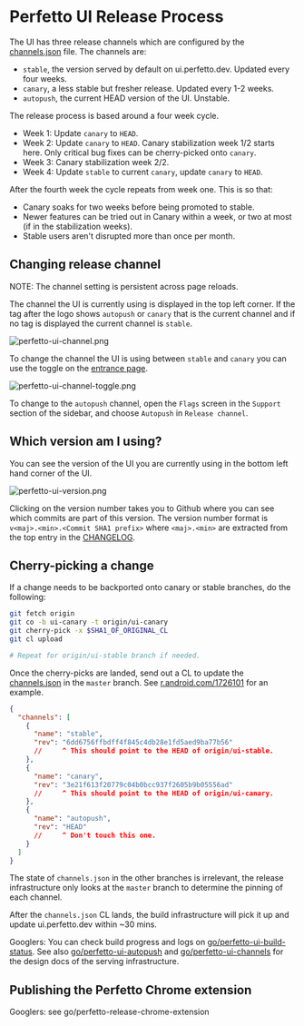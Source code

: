 # Perfetto UI Release Process

The UI has three release channels which are configured by the
[channels.json](/ui/release/channels.json) file. The channels are:

- `stable`, the version served by default on ui.perfetto.dev.
  Updated every four weeks.
- `canary`, a less stable but fresher release. Updated every 1-2 weeks.
- `autopush`, the current HEAD version of the UI. Unstable.

The release process is based around a four week cycle.

- Week 1: Update `canary` to `HEAD`.
- Week 2: Update `canary` to `HEAD`.
  Canary stabilization week 1/2 starts here.
  Only critical bug fixes can be cherry-picked onto `canary`.
- Week 3: Canary stabilization week 2/2.
- Week 4: Update `stable` to current `canary`, update `canary` to `HEAD`.

After the fourth week the cycle repeats from week one.
This is so that:

- Canary soaks for two weeks before being promoted to stable.
- Newer features can be tried out in Canary within a week, or two at most (if
  in the stabilization weeks).
- Stable users aren't disrupted more than once per month.

## Changing release channel

NOTE: The channel setting is persistent across page reloads.

The channel the UI is currently using is displayed in the top left corner.
If the tag after the logo shows `autopush` or `canary` that is the current channel
and if no tag is displayed the current channel is `stable`.

![perfetto-ui-channel.png](/docs/images/perfetto-ui-channel.png)

To change the channel the UI is using between `stable` and `canary` you can use the toggle on the [entrance page](https://ui.perfetto.dev).

![perfetto-ui-channel-toggle.png](/docs/images/perfetto-ui-channel-toggle.png)

To change to the `autopush` channel, open the `Flags` screen in the `Support`
section of the sidebar, and choose `Autopush` in `Release channel`.

## Which version am I using?

You can see the version of the UI you are currently using in the bottom left hand corner of the UI.

![perfetto-ui-version.png](/docs/images/perfetto-ui-version.png)

Clicking on the version number takes you to Github where you can see which commits are part of this version. The version number format is `v<maj>.<min>.<Commit SHA1 prefix>` where `<maj>.<min>` are extracted from the top entry in the
[CHANGELOG](/CHANGELOG).

## Cherry-picking a change

If a change needs to be backported onto canary or stable branches, do the
following:

```bash
git fetch origin
git co -b ui-canary -t origin/ui-canary
git cherry-pick -x $SHA1_OF_ORIGINAL_CL
git cl upload

# Repeat for origin/ui-stable branch if needed.
```

Once the cherry-picks are landed, send out a CL to update the
[channels.json](/ui/release/channels.json) in the `master` branch. See
[r.android.com/1726101](https://r.android.com/1726101) for an example.

```json
{
  "channels": [
    {
      "name": "stable",
      "rev": "6dd6756ffbdff4f845c4db28e1fd5aed9ba77b56"
      //     ^ This should point to the HEAD of origin/ui-stable.
    },
    {
      "name": "canary",
      "rev": "3e21f613f20779c04b0bcc937f2605b9b05556ad"
      //     ^ This should point to the HEAD of origin/ui-canary.
    },
    {
      "name": "autopush",
      "rev": "HEAD"
      //     ^ Don't touch this one.
    }
  ]
}
```

The state of `channels.json` in the other branches is irrelevant, the release
infrastructure only looks at the `master` branch to determine the pinning of
each channel.

After the `channels.json` CL lands, the build infrastructure will pick it up
and update ui.perfetto.dev within ~30 mins.

Googlers: You can check build progress and logs on
[go/perfetto-ui-build-status](http://go/perfetto-ui-build-status). See also
[go/perfetto-ui-autopush](http://go/perfetto-ui-autopush) and
[go/perfetto-ui-channels](http://go/perfetto-ui-channels) for the design docs of
the serving infrastructure.

## Publishing the Perfetto Chrome extension
Googlers: see go/perfetto-release-chrome-extension

